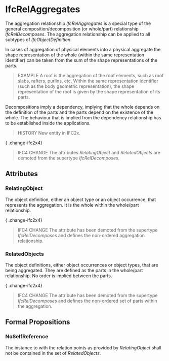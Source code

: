 # IfcRelAggregates

The aggregation relationship _IfcRelAggregates_ is a special type of the general composition/decomposition (or whole/part) relationship _IfcRelDecomposes_. The aggregation relationship can be applied to all subtypes of _IfcObjectDefinition_.<!-- end of definition -->

In cases of aggregation of physical elements into a physical aggregate the shape representation of the whole (within the same representation identifier) can be taken from the sum of the shape representations of the parts.

> EXAMPLE  A roof is the aggregation of the roof elements, such as roof slabs, rafters, purlins, etc. Within the same representation identifier (such as the body geometric representation), the shape representation of the roof is given by the shape representation of its parts.

Decompositions imply a dependency, implying that the whole depends on the definition of the parts and the parts depend on the existence of the whole. The behaviour that is implied from the dependency relationship has to be established inside the applications.

> HISTORY  New entity in IFC2x.

{ .change-ifc2x4}
> IFC4 CHANGE The attributes _RelatingObject_ and _RelatedObjects_ are demoted from the supertype _IfcRelDecomposes_.

## Attributes

### RelatingObject
The object definition, either an object type or an object occurrence, that represents the aggregation. It is the whole within the whole/part relationship.

{ .change-ifc2x4}
> IFC4 CHANGE  The attribute has been demoted from the supertype _IfcRelDecomposes_ and defines the non-ordered aggregation relationship.

### RelatedObjects
The object definitions, either object occurrences or object types, that are being aggregated. They are defined as the parts in the whole/part relationship. No order is implied between the parts.

{ .change-ifc2x4}
> IFC4 CHANGE  The attribute has been demoted from the supertype _IfcRelDecomposes_ and defines the non-ordered set of parts within the aggregation.

## Formal Propositions

### NoSelfReference
The instance to with the relation points as provided by _RelatingObject_ shall not be contained in the set of _RelatedObjects_.
